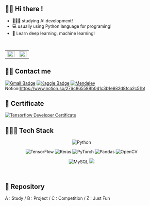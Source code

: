 ## 👋🏻 Hi there !

- 👨🏻‍💼  studying AI development!
- 💻  usually using Python language for programing!
- 👨  Learn deep learning, machine learning!
<br>

<table><tr><td valign="top" width="50%">
<img src="https://github-readme-stats.vercel.app/api?username=Jeong-Kyu&show_icons=true&count_private=true&hide_border=true" align="left" style="width: 100%" />
</td><td valign="top" width="50%">
<img src="https://github-readme-stats.vercel.app/api/top-langs/?username=Jeong-Kyu&hide_border=true&layout=compact" align="left" style="width: 100%" />
</td></tr></table> 

## 🙋‍♂️ Contact me

[![Gmail Badge](https://img.shields.io/badge/Gmail-d14836?style=flat-square&logo=Gmail&logoColor=white&link=mailto:jare92n@gmail.com)](mailto:jare92n@gmail.com)
[![Kaggle Badge](https://img.shields.io/badge/-Kaggle-blue?style=flat-square&logo=Kaggle&logoColor=white&link=https://www.kaggle.com/jare92n)](https://www.kaggle.com/jare92n)
[![Mendeley](https://img.shields.io/badge/Dacon-151F5D?style=flat-square&logo=Mendeley&logoColor=white&link=https://dacon.io/myprofile/416700/home/)](https://dacon.io/myprofile/416700/home/)
Notion(https://www.notion.so/276c865588b041c3b1e982d8fca2c51b)
<br>

## 📑 Certificate

[![Tensorflow Developer Certificate](https://img.shields.io/badge/Tensorflow%20Developer%20Certificate-FF6F00?logo=tensorflow&logoColor=white)](https://www.credential.net/5b55228f-e4f8-48e3-b74c-c846b1c6313c)
<br>

## 👨🏻‍💻 Tech Stack 

<p align="center">
    <img alt="Python" src="https://img.shields.io/badge/python-%2314354C.svg?&style=flat-square&logo=python&logoColor=white"/>
</p>
<p align="center">
    <img alt="TensorFlow" src="https://img.shields.io/badge/TensorFlow-%23FF6F00.svg?&style=flat-square&logo=TensorFlow&logoColor=white" />
    <img alt="Keras" src="https://img.shields.io/badge/Keras-%23D00000.svg?&style=flat-square&logo=Keras&logoColor=white"/>
    <img alt="PyTorch" src="https://img.shields.io/badge/PyTorch-%23EE4C2C.svg?&style=flat-square&logo=PyTorch&logoColor=white" />
    <img alt="Pandas" src="https://img.shields.io/badge/pandas-%23150458.svg?&style=flat-square&logo=pandas&logoColor=white" />
    <img alt="OpenCV" src="https://img.shields.io/badge/opencv-%23white.svg?&style=flat-square&logo=opencv&logoColor=white"/>
</p>
<p align="center">
    <img alt="MySQL" src="https://img.shields.io/badge/mysql-%2300f.svg?&style=flat-square&logo=mysql&logoColor=white"/>   
    <img src="https://img.shields.io/badge/aws-333664?style=flat-square&logo=amazon-aws&logoColor=white"/> </p>
<br>

## 📖 Repository

A : Study / B : Project / C : Competition / Z : Just Fun
